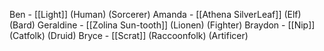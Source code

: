 Ben - [[Light]] (Human) (Sorcerer) 
Amanda - [[Athena SilverLeaf]] (Elf) (Bard) 
Geraldine - [[Zolina Sun-tooth]] (Lionen) (Fighter) 
Braydon - [[Nip]] (Catfolk) (Druid)
Bryce - [[Scrat]] (Raccoonfolk) (Artificer)
